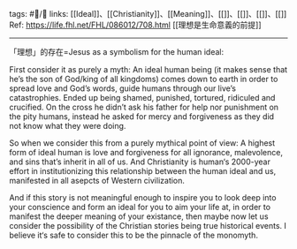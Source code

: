 tags: #📝️/🌱 
links: [[Ideal]]、[[Christianity]]、[[Meaning]]、[[]]、[[]]、[[]]、[[]]
Ref: 
https://life.fhl.net/FHL/086012/708.html
[[理想是生命意義的前提]]

---
「理想」的存在=Jesus as a symbolism for the human ideal:

First consider it as purely a myth: An ideal human being (it makes sense that he’s the son of God/king of all kingdoms) comes down to earth in order to spread love and God’s words, guide humans through our live’s catastrophies. Ended up being shamed, punished, tortured, ridiculed and crucified. On the cross he didn’t ask his father for help nor punishment on the pity humans, instead he asked for mercy and forgiveness as they did not know what they were doing.

So when we consider this from a purely mythical point of view: A highest form of ideal human is love and forgiveness for all ignorance, malevolence, and sins that’s inherit in all of us. And Christianity is human‘s 2000-year effort in institutionizing this relationship between the human ideal and us, manifested in all asepcts of Western civilization.

And if this story is not meaningful enough to inspire you to look deep into your conscience and form an ideal for you to aim your life at, in order to manifest the deeper meaning of your existance, then maybe now let us consider the possibility of the Christian stories being true historical events. I believe it‘s safe to consider this to be the pinnacle of the monomyth.
